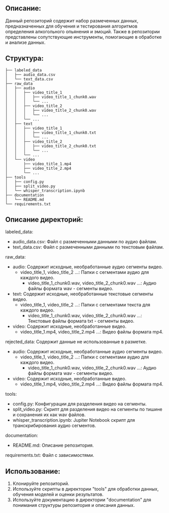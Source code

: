 ## Описание:

Данный репозиторий содержит набор размеченных данных, предназначенных для обучения и тестирования алгоритмов определения 
алкогольного опьянения и эмоций. Также в репозитории представлены сопутствующие инструменты, помогающие в обработке и анализе данных.

## Структура:
```
├── labeled_data
│   ├── audio_data.csv
│   └── text_data.csv
├── raw_data
│   ├── audio
│   │   ├── video_title_1
│   │   │   ├── video_title_1_chunk0.wav
│   │   │   └── ...
│   │   ├── video_title_2
│   │   │   ├── video_title_2_chunk0.wav
│   │   │   └── ...
│   │   └── ...
│   ├── text
│   │   ├── video_title_1
│   │   │   ├── video_title_1_chunk0.txt
│   │   │   └── ...
│   │   ├── video_title_2
│   │   │   ├── video_title_2_chunk0.txt
│   │   │   └── ...
│   │   └── ...
│   └── video
│       ├── video_title_1.mp4
│       ├── video_title_2.mp4
│       └── ...
├── tools
│   ├── config.py
│   ├── split_video.py
│   └── whisper_transcription.ipynb
├── documentation
│   └── README.md
└── requirements.txt
```

## Описание директорий:

labeled_data:
- audio_data.csv: Файл с размеченными данными по аудио файлам.
- text_data.csv: Файл с размеченными данными по текстовым файлам.

raw_data:
- audio: Содержит исходные, необработанные аудио сегменты видео.
  - video_title_1, video_title_2 ...: Папки с сегментами аудио для каждого видео.
    - video_title_1_chunk0.wav, video_title_2_chunk0.wav ...: Аудио файлы формата wav - сегменты видео.
- text: Содержит исходные, необработанные текстовые сегменты видео.
  - video_title_1, video_title_2 ...: Папки с сегментами текста для каждого видео.
    - video_title_1_chunk0.wav, video_title_2_chunk0.wav ...: Текстовые файлы формата txt - сегменты видео.
- video: Содержит исходные, необработанные видео.
  - video_title_1.mp4, video_title_2.mp4 ...: Видео файлы формата mp4.

rejected_data: Содержит данные не использованные в разметке.
- audio: Содержит исходные, необработанные аудио сегменты видео.
  - video_title_1, video_title_2 ...: Папки с сегментами аудио для каждого видео.
    - video_title_1_chunk0.wav, video_title_2_chunk0.wav ...: Аудио файлы формата wav - сегменты видео.
- video: Содержит исходные, необработанные видео.
  - video_title_1.mp4, video_title_2.mp4 ...: Видео файлы формата mp4.

tools:
  - config.py: Конфигурации для разделения видео на сегменты.
  - split_video.py: Скрипт для разделения видео на сегменты по тишине и сохранения их как wav файлов.
  - whisper_transcription.ipynb: Jupiter Notebook скрипт для транскрибирования аудио сегментов.

documentation:
  - README.md: Описание репозитория.

requirements.txt: Файл с зависимостями.

## Использование:

1. Клонируйте репозиторий.
2. Используйте скрипты в директории "tools" для обработки данных, обучения моделей и оценки результатов.
3. Используйте документацию в директории "documentation" для понимания структуры репозитория и описания данных.
